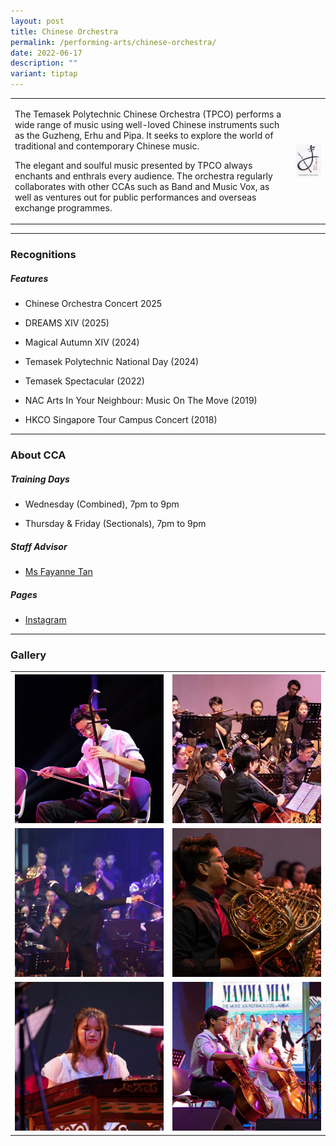 ```yaml
---
layout: post
title: Chinese Orchestra
permalink: /performing-arts/chinese-orchestra/
date: 2022-06-17
description: ""
variant: tiptap
---
```

<table style="minWidth: 50px">
<colgroup>
<col>
<col>
</colgroup>
<tbody>
<tr>
<td rowspan="1" colspan="1">
<p>The Temasek Polytechnic Chinese Orchestra (TPCO) performs a wide range
of music using well-loved Chinese instruments such as the Guzheng, Erhu
and Pipa. It seeks to explore the world of traditional and contemporary
Chinese music.</p>
<p></p>
<p>The elegant and soulful music presented by TPCO always enchants and enthrals
every audience. The orchestra regularly collaborates with other CCAs such
as Band and Music Vox, as well as ventures out for public performances
and overseas exchange programmes.</p>
</td>
<td rowspan="1" colspan="1">
<div class="isomer-image-wrapper">
<img style="display:block;margin-left:auto;margin-right:auto;" height="auto" width="100%" alt="CO" src="/images/Arts/CO/CO_logo.png">
</div>
</td>
</tr>
</tbody>
</table>
<hr>
<h3>Recognitions</h3>
<h5>Features</h5>
<ul data-tight="true" class="tight">
<li>
<p>Chinese Orchestra Concert 2025</p>
</li>
<li>
<p>DREAMS XIV (2025)</p>
</li>
<li>
<p>Magical Autumn XIV (2024)</p>
</li>
<li>
<p>Temasek Polytechnic National Day (2024)</p>
</li>
<li>
<p>Temasek Spectacular (2022)</p>
</li>
<li>
<p>NAC Arts In Your Neighbour: Music On The Move (2019)</p>
</li>
<li>
<p>HKCO Singapore Tour Campus Concert (2018)</p>
</li>
</ul>
<hr>
<h3>About CCA</h3>
<h5>Training Days</h5>
<ul data-tight="true" class="tight">
<li>
<p>Wednesday (Combined), 7pm to 9pm</p>
</li>
<li>
<p>Thursday &amp; Friday (Sectionals), 7pm to 9pm</p>
</li>
</ul>
<h5>Staff Advisor</h5>
<ul data-tight="true" class="tight">
<li>
<p><a href="mailto:Fayanne_tan@tp.edu.sg" rel="noopener noreferrer nofollow" target="_blank">Ms Fayanne Tan</a>
</p>
</li>
</ul>
<h5>Pages</h5>
<ul data-tight="true" class="tight">
<li>
<p><a href="https://www.instagram.com/tpchineseorchestra" rel="noopener noreferrer nofollow" target="_blank">Instagram</a>
</p>
</li>
</ul>
<hr>
<h3>Gallery</h3>
<table style="minWidth: 50px">
<colgroup>
<col>
<col>
</colgroup>
<tbody>
<tr>
<th rowspan="1" colspan="1">
<div class="isomer-image-wrapper">
<img style="width: 100%" height="auto" width="100%" alt="" src="/images/Arts/CO/CO_pic_1.jpg">
</div>
</th>
<th rowspan="1" colspan="1">
<div class="isomer-image-wrapper">
<img style="width: 100%" height="auto" width="100%" alt="" src="/images/Arts/CO/CO_pic_2.jpg">
</div>
</th>
</tr>
<tr>
<td rowspan="1" colspan="1">
<div class="isomer-image-wrapper">
<img style="width: 100%" height="auto" width="100%" alt="" src="/images/Arts/Band/Band_pic_3.jpg">
</div>
</td>
<td rowspan="1" colspan="1">
<div class="isomer-image-wrapper">
<img style="width: 100%" height="auto" width="100%" alt="" src="/images/Arts/Band/Band_pic_4.jpg">
</div>
</td>
</tr>
<tr>
<td rowspan="1" colspan="1">
<div class="isomer-image-wrapper">
<img style="width: 100%" height="auto" width="100%" alt="" src="/images/Arts/CO/CO_pic_5.jpg">
</div>
</td>
<td rowspan="1" colspan="1">
<div class="isomer-image-wrapper">
<img style="width: 100%" height="auto" width="100%" alt="" src="/images/Arts/CO/CO_pic_6.jpg">
</div>
</td>
</tr>
</tbody>
</table>
<p></p>